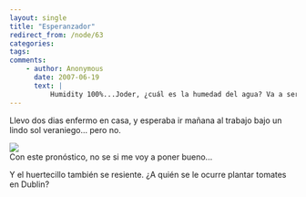 ```yaml
---
layout: single
title: "Esperanzador"
redirect_from: /node/63
categories:
tags: 
comments: 
    - author: Anonymous
      date: 2007-06-19
      text: |
          Humidity 100%...Joder, ¿cuál es la humedad del agua? Va a ser que no es lluvia... ¡Sal ya por patas de la isla, sube a la Rubia al Arca de Noe y vente para Madrid! ¡Que se está hundiendo! Fdo.: El hombre del tiempo y el espacio.  
---
```

Llevo dos dias enfermo en casa, y esperaba ir mañana al trabajo bajo un lindo sol veraniego... pero no.  

[![](/images/posts/2007-06-19-esperanzador/pronostico+lluvia.jpg)](http://bp3.blogger.com/_qfoSFPTIiCo/RneeZ0oLIWI/AAAAAAAAADI/61V3pbaTjEA/s1600-h/pronostico+lluvia.jpg)  
Con este pronóstico, no se si me voy a poner bueno...  

Y el huertecillo también se resiente. ¿A quién se le ocurre plantar tomates en Dublin?
